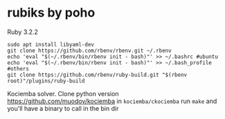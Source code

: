 # rubiks by poho

Ruby 3.2.2
```
sudo apt install libyaml-dev
git clone https://github.com/rbenv/rbenv.git ~/.rbenv
echo 'eval "$(~/.rbenv/bin/rbenv init - bash)"' >> ~/.bashrc #ubuntu
echo 'eval "$(~/.rbenv/bin/rbenv init - bash)"' >> ~/.bash_profile #others
git clone https://github.com/rbenv/ruby-build.git "$(rbenv root)"/plugins/ruby-build

```

Kociemba solver.
Clone python version
https://github.com/muodov/kociemba
in `kociemba/ckociemba` run `make` and you'll have a binary to call in the bin dir
